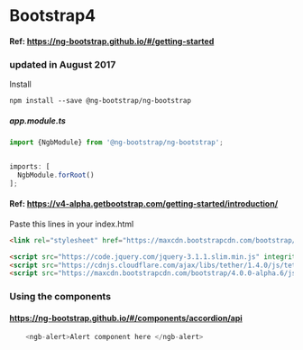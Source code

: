 #  Bootstrap4 

#### Ref: https://ng-bootstrap.github.io/#/getting-started


### updated in August 2017 

Install
```
npm install --save @ng-bootstrap/ng-bootstrap

```

##### app.module.ts

```js
import {NgbModule} from '@ng-bootstrap/ng-bootstrap';


imports: [
  NgbModule.forRoot()
];

``` 

#### Ref: https://v4-alpha.getbootstrap.com/getting-started/introduction/

Paste this lines in your index.html 

```html
<link rel="stylesheet" href="https://maxcdn.bootstrapcdn.com/bootstrap/4.0.0-alpha.6/css/bootstrap.min.css" integrity="sha384-rwoIResjU2yc3z8GV/NPeZWAv56rSmLldC3R/AZzGRnGxQQKnKkoFVhFQhNUwEyJ" crossorigin="anonymous">

<script src="https://code.jquery.com/jquery-3.1.1.slim.min.js" integrity="sha384-A7FZj7v+d/sdmMqp/nOQwliLvUsJfDHW+k9Omg/a/EheAdgtzNs3hpfag6Ed950n" crossorigin="anonymous"></script>
<script src="https://cdnjs.cloudflare.com/ajax/libs/tether/1.4.0/js/tether.min.js" integrity="sha384-DztdAPBWPRXSA/3eYEEUWrWCy7G5KFbe8fFjk5JAIxUYHKkDx6Qin1DkWx51bBrb" crossorigin="anonymous"></script>
<script src="https://maxcdn.bootstrapcdn.com/bootstrap/4.0.0-alpha.6/js/bootstrap.min.js" integrity="sha384-vBWWzlZJ8ea9aCX4pEW3rVHjgjt7zpkNpZk+02D9phzyeVkE+jo0ieGizqPLForn" crossorigin="anonymous"></script>

``` 


### Using the components

#### https://ng-bootstrap.github.io/#/components/accordion/api


```js
    <ngb-alert>Alert component here </ngb-alert>

```

